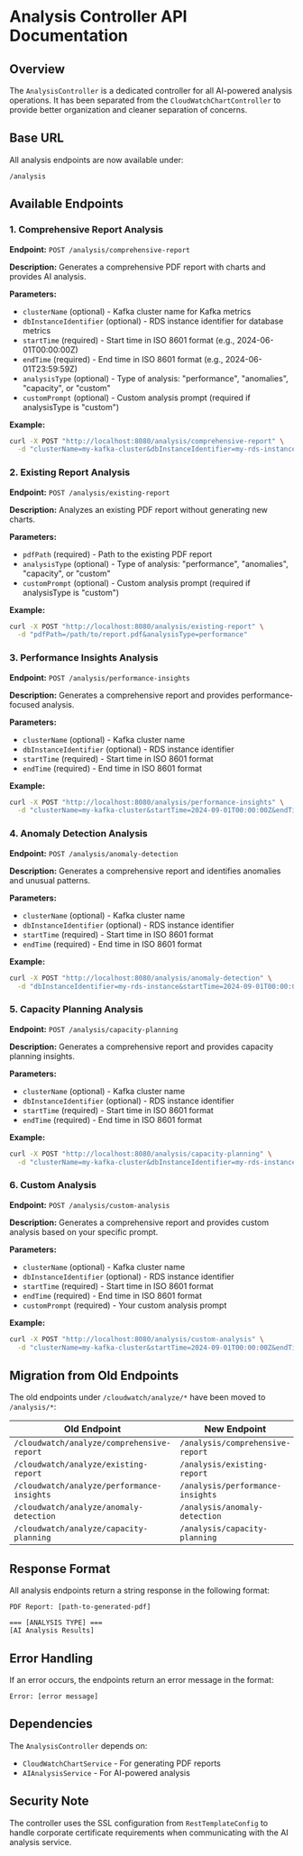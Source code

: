 # Analysis Controller API Documentation

## Overview
The `AnalysisController` is a dedicated controller for all AI-powered analysis operations. It has been separated from the `CloudWatchChartController` to provide better organization and cleaner separation of concerns.

## Base URL
All analysis endpoints are now available under:
```
/analysis
```

## Available Endpoints

### 1. Comprehensive Report Analysis
**Endpoint:** `POST /analysis/comprehensive-report`

**Description:** Generates a comprehensive PDF report with charts and provides AI analysis.

**Parameters:**
- `clusterName` (optional) - Kafka cluster name for Kafka metrics
- `dbInstanceIdentifier` (optional) - RDS instance identifier for database metrics  
- `startTime` (required) - Start time in ISO 8601 format (e.g., 2024-06-01T00:00:00Z)
- `endTime` (required) - End time in ISO 8601 format (e.g., 2024-06-01T23:59:59Z)
- `analysisType` (optional) - Type of analysis: "performance", "anomalies", "capacity", or "custom"
- `customPrompt` (optional) - Custom analysis prompt (required if analysisType is "custom")

**Example:**
```bash
curl -X POST "http://localhost:8080/analysis/comprehensive-report" \
  -d "clusterName=my-kafka-cluster&dbInstanceIdentifier=my-rds-instance&startTime=2024-09-01T00:00:00Z&endTime=2024-09-01T23:59:59Z&analysisType=anomalies"
```

### 2. Existing Report Analysis
**Endpoint:** `POST /analysis/existing-report`

**Description:** Analyzes an existing PDF report without generating new charts.

**Parameters:**
- `pdfPath` (required) - Path to the existing PDF report
- `analysisType` (optional) - Type of analysis: "performance", "anomalies", "capacity", or "custom"
- `customPrompt` (optional) - Custom analysis prompt (required if analysisType is "custom")

**Example:**
```bash
curl -X POST "http://localhost:8080/analysis/existing-report" \
  -d "pdfPath=/path/to/report.pdf&analysisType=performance"
```

### 3. Performance Insights Analysis
**Endpoint:** `POST /analysis/performance-insights`

**Description:** Generates a comprehensive report and provides performance-focused analysis.

**Parameters:**
- `clusterName` (optional) - Kafka cluster name
- `dbInstanceIdentifier` (optional) - RDS instance identifier
- `startTime` (required) - Start time in ISO 8601 format
- `endTime` (required) - End time in ISO 8601 format

**Example:**
```bash
curl -X POST "http://localhost:8080/analysis/performance-insights" \
  -d "clusterName=my-kafka-cluster&startTime=2024-09-01T00:00:00Z&endTime=2024-09-01T23:59:59Z"
```

### 4. Anomaly Detection Analysis
**Endpoint:** `POST /analysis/anomaly-detection`

**Description:** Generates a comprehensive report and identifies anomalies and unusual patterns.

**Parameters:**
- `clusterName` (optional) - Kafka cluster name
- `dbInstanceIdentifier` (optional) - RDS instance identifier
- `startTime` (required) - Start time in ISO 8601 format
- `endTime` (required) - End time in ISO 8601 format

**Example:**
```bash
curl -X POST "http://localhost:8080/analysis/anomaly-detection" \
  -d "dbInstanceIdentifier=my-rds-instance&startTime=2024-09-01T00:00:00Z&endTime=2024-09-01T23:59:59Z"
```

### 5. Capacity Planning Analysis
**Endpoint:** `POST /analysis/capacity-planning`

**Description:** Generates a comprehensive report and provides capacity planning insights.

**Parameters:**
- `clusterName` (optional) - Kafka cluster name
- `dbInstanceIdentifier` (optional) - RDS instance identifier
- `startTime` (required) - Start time in ISO 8601 format
- `endTime` (required) - End time in ISO 8601 format

**Example:**
```bash
curl -X POST "http://localhost:8080/analysis/capacity-planning" \
  -d "clusterName=my-kafka-cluster&dbInstanceIdentifier=my-rds-instance&startTime=2024-09-01T00:00:00Z&endTime=2024-09-01T23:59:59Z"
```

### 6. Custom Analysis
**Endpoint:** `POST /analysis/custom-analysis`

**Description:** Generates a comprehensive report and provides custom analysis based on your specific prompt.

**Parameters:**
- `clusterName` (optional) - Kafka cluster name
- `dbInstanceIdentifier` (optional) - RDS instance identifier
- `startTime` (required) - Start time in ISO 8601 format
- `endTime` (required) - End time in ISO 8601 format
- `customPrompt` (required) - Your custom analysis prompt

**Example:**
```bash
curl -X POST "http://localhost:8080/analysis/custom-analysis" \
  -d "clusterName=my-kafka-cluster&startTime=2024-09-01T00:00:00Z&endTime=2024-09-01T23:59:59Z&customPrompt=Analyze the correlation between Kafka lag and database performance"
```

## Migration from Old Endpoints

The old endpoints under `/cloudwatch/analyze/*` have been moved to `/analysis/*`:

| Old Endpoint | New Endpoint |
|--------------|--------------|
| `/cloudwatch/analyze/comprehensive-report` | `/analysis/comprehensive-report` |
| `/cloudwatch/analyze/existing-report` | `/analysis/existing-report` |
| `/cloudwatch/analyze/performance-insights` | `/analysis/performance-insights` |
| `/cloudwatch/analyze/anomaly-detection` | `/analysis/anomaly-detection` |
| `/cloudwatch/analyze/capacity-planning` | `/analysis/capacity-planning` |

## Response Format

All analysis endpoints return a string response in the following format:

```
PDF Report: [path-to-generated-pdf]

=== [ANALYSIS TYPE] ===
[AI Analysis Results]
```

## Error Handling

If an error occurs, the endpoints return an error message in the format:
```
Error: [error message]
```

## Dependencies

The `AnalysisController` depends on:
- `CloudWatchChartService` - For generating PDF reports
- `AIAnalysisService` - For AI-powered analysis

## Security Note

The controller uses the SSL configuration from `RestTemplateConfig` to handle corporate certificate requirements when communicating with the AI analysis service.
